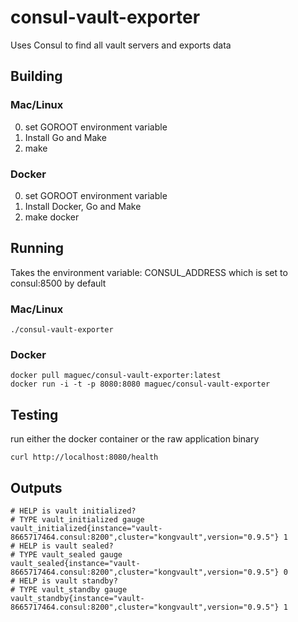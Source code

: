# consul-vault-exporter

Uses Consul to find all vault servers and exports data

## Building

### Mac/Linux

0) set GOROOT environment variable
1) Install Go and Make
2) make

### Docker

0) set GOROOT environment variable
1) Install Docker, Go and Make
2) make docker


## Running

Takes the environment variable: CONSUL_ADDRESS which is set to consul:8500 by default

### Mac/Linux

```
./consul-vault-exporter
```

### Docker

```
docker pull maguec/consul-vault-exporter:latest
docker run -i -t -p 8080:8080 maguec/consul-vault-exporter
```

## Testing

run either the docker container or the raw application binary

```
curl http://localhost:8080/health
```

## Outputs
```
# HELP is vault initialized?
# TYPE vault_initialized gauge
vault_initialized{instance="vault-8665717464.consul:8200",cluster="kongvault",version="0.9.5"} 1
# HELP is vault sealed?
# TYPE vault_sealed gauge
vault_sealed{instance="vault-8665717464.consul:8200",cluster="kongvault",version="0.9.5"} 0
# HELP is vault standby?
# TYPE vault_standby gauge
vault_standby{instance="vault-8665717464.consul:8200",cluster="kongvault",version="0.9.5"} 1
```

